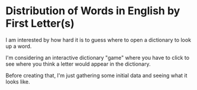 Distribution of Words in English by First Letter(s)
===================================================

I am interested by how hard it is to guess where to open a dictionary to look up
a word.

I'm considering an interactive dictionary "game" where you have to click to see
where you think a letter would appear in the dictionary.

Before creating that, I'm just gathering some initial data and seeing what it
looks like.
